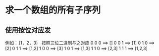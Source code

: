 # 求一个数组的所有子序列

## 使用按位对应发
例如：｛1，2，3｝
按照三位二进制与之对应
0 0 0  ==>  []
0 0 1  ==>  [1]
0 1 0  ==>  [2]
0 1 1  ==>  [1,2]
1 0 0  ==>  [3]
1 0 1  ==>  [1,3]
1 1 0  ==>  [2,3]
1 1 1  ==>  [1,2,3]


```


